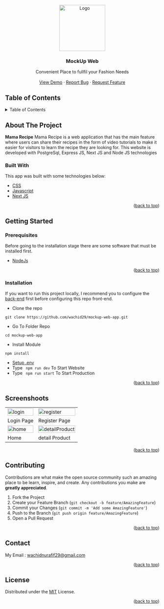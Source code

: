 <div id="top"></div>

<!-- PROJECT LOGO -->
<br />
<div align="center">
  <a href="https://github.com/wachid29/mockup-web-app">
    <img src="https://res.cloudinary.com/dhdngrjzr/image/upload/v1664435567/profile-user/meiwzely7aqlvtdgwehj.png" alt="Logo" width="150px">
  </a>

  <h3 align="center">MockUp Web</h3>

  <p align="center">
    Convenient Place to fullfil your Fashion Needs
    <br />
    <br />
    <a href=https://mockup-web-app-wachid.vercel.app/>View Demo</a>
    ·
    <a href="https://github.com/wachid29/mockup-web-app/issues">Report Bug</a>
    ·
    <a href="https://github.com/wachid29/mockup-web-app/issues">Request Feature</a>
  </p>
</div>

<!-- TABLE OF CONTENTS -->

## Table of Contents

<details>
  <summary>Table of Contents</summary>
  <ol>
    <li>
      <a href="#about-the-project">About The Project</a>
      <ul>
        <li><a href="#built-with">Built With</a></li>
      </ul>
    </li>
    <li>
      <a href="#getting-started">Getting Started</a>
      <ul>
        <li><a href="#prerequisites">Prerequisites</a></li>
        <li><a href="#installation">Installation</a></li>
        <li><a href="#setup-env-example">Setup .env example</a></li>
      </ul>
    </li>
    <li><a href="#screenshoots">Screenshots</a></li>
    <li><a href="#contributing">Contributing</a></li>
    <li><a href="#related-project">Related Project</a></li>
    <li><a href="#contact">Contact</a></li>
    <li><a href="#license">License</a></li>
  </ol>
</details>

<!-- ABOUT THE PROJECT -->

## About The Project

**Mama Recipe** Mama Recipe is a web application that has the main feature where users can share their recipes in the form of video tutorials to make it easier for visitors to learn the recipe they are looking for. This website is developed with PostgreSql, Express JS, Next JS and Node JS technologies

### Built With

This app was built with some technologies below:

- [CSS](https://developer.mozilla.org/en-US/docs/Web/CSS)
- [Javascript](https://www.javascript.com/)
- [Next JS](https://nextjs.org/)

<p align="right">(<a href="#top">back to top</a>)</p>

<!-- GETTING STARTED -->

## Getting Started

### Prerequisites

Before going to the installation stage there are some software that must be installed first.

- [NodeJs](https://nodejs.org/en/download/)

<p align="right">(<a href="#top">back to top</a>)</p>

### Installation

If you want to run this project locally, I recommend you to configure the [back-end](https://github.com/fandipras7/foodRecipeApi) first before configuring this repo front-end.

- Clone the repo

```
git clone https://github.com/wachid29/mockup-web-app.git
```

- Go To Folder Repo

```
cd mockup-web-app
```

- Install Module

```
npm install
```

- <a href="#setup-env">Setup .env</a>
- Type ` npm run dev` To Start Website
- Type ` npm run start` To Start Production

<p align="right">(<a href="#top">back to top</a>)</p>

## Screenshoots

<p align="center" display=flex>
   
<table>
 
  <tr>
    <td><image src="https://res.cloudinary.com/dhdngrjzr/image/upload/v1664435586/profile-user/qptozagnftglsmkp1cnb.png" alt="login" width=100%></td>
    <td><image src="https://res.cloudinary.com/dhdngrjzr/image/upload/v1664435599/profile-user/d4jpbm6hpgc9x8bynvze.png" alt="register" width=100%/></td>
  </tr>
   <tr>
    <td>Login Page</td>
    <td>Register Page</td>
  </tr>
  <tr>
    <td><image src="https://res.cloudinary.com/dhdngrjzr/image/upload/v1664435679/profile-user/appcoxmtetljuhxmcfan.jpg" alt="home" width=100%></td>
    <td><image src="https://res.cloudinary.com/dhdngrjzr/image/upload/v1664435708/profile-user/krqrx80djoylju5bdsea.jpg" alt="detailProduct" width=100%/></td>
  </tr>
  <tr>
    <td>Home</td>
    <td>detail Product</td>
  </tr>
</table>
      
</p>
<p align="right">(<a href="#top">back to top</a>)</p>

## Contributing

Contributions are what make the open source community such an amazing place to be learn, inspire, and create. Any contributions you make are **greatly appreciated**.

1. Fork the Project
2. Create your Feature Branch (`git checkout -b feature/AmazingFeature`)
3. Commit your Changes (`git commit -m 'Add some AmazingFeature'`)
4. Push to the Branch (`git push origin feature/AmazingFeature`)
5. Open a Pull Request


<p align="right">(<a href="#top">back to top</a>)</p>

## Contact

My Email : wachidnurafif29@gmail.com

<p align="right">(<a href="#top">back to top</a>)</p>

## License

Distributed under the [MIT](/LICENSE) License.

<p align="right">(<a href="#top">back to top</a>)</p>
